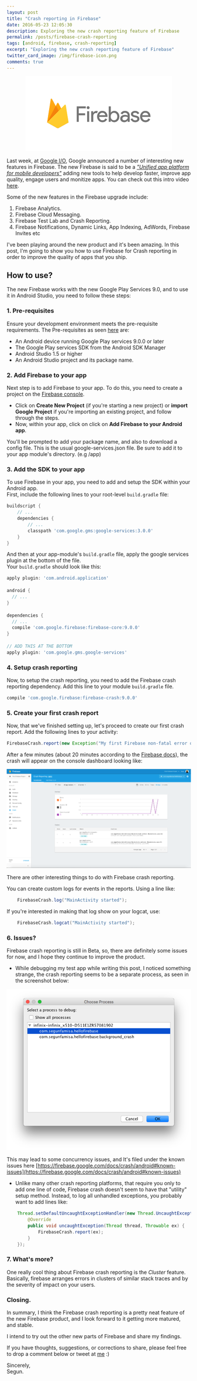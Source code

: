 ```yaml
---
layout: post
title: "Crash reporting in Firebase"
date: 2016-05-23 12:05:30
description: Exploring the new crash reporting feature of Firebase
permalink: /posts/firebase-crash-reporting
tags: [android, firebase, crash-reporting]
excerpt: "Exploring the new crash reporting feature of Firebase"
twitter_card_image: /img/firebase-icon.png
comments: true
---
```


<p align="center">
	<img src="/img/firebase-icon.png">
</p>


Last week, at [Google I/O](https://events.google.com/io2016/), Google announced a
number of interesting new features in Firebase. The new Firebase is said to be a [_"Unified app platform for mobile developers"_](https://firebase.googleblog.com/2016/05/firebase-expands-to-become-unified-app-platform.html)
adding new tools to help develop faster, improve app quality, engage users and monitize apps. You
can check out this intro video [here](https://youtu.be/fgT6r4f9Apc).

Some of the new features in the Firebase upgrade include:  
  1. Firebase Analytics.  
  2. Firebase Cloud Messaging.  
  3. Firebase Test Lab and Crash Reporting.  
  4. Firebase Notifications, Dynamic Links, App Indexing, AdWords, Firebase Invites etc  

I've been playing around the new product and it's been amazing. In this post, I'm
going to show you how to use Firebase for Crash reporting in order to improve the
quality of apps that you ship.

## How to use?
The new Firebase works with the new Google Play Services 9.0, and to use it in Android Studio,
you need to follow these steps:  

### 1. Pre-requisites
Ensure your development environment meets the pre-requisite requirements. The Pre-requisites as seen [here](https://firebase.google.com/docs/android/setup#prerequisites) are:

  * An Android device running Google Play services 9.0.0 or later  
  * The Google Play services SDK from the Android SDK Manager  
  * Android Studio 1.5 or higher  
  * An Android Studio project and its package name.

### 2. Add Firebase to your app
Next step is to add Firebase to your app. To do this, you need to create a project
on the [Firebase console](https://console.firebase.google.com/).  

  * Click on **Create New Project** (if you're starting a new project) or **import Google Project**
if you're importing an existing project, and follow through the steps.  
  * Now, within your app, click on click on **Add Firebase to your Android app**.  

You'll be prompted to add your package name, and also to download a config file.
This is the usual google-services.json file. Be sure to add it to your app module's directory.
(e.g /app)

### 3. Add the SDK to your app
To use Firebase in your app, you need to add and setup the SDK within your Android app.  
First, include the following lines to your root-level `build.gradle` file:

``` groovy
buildscript {
    // ...
    dependencies {
        // ...
        classpath 'com.google.gms:google-services:3.0.0'
    }
}
```

And then at your app-module's `build.gradle` file, apply the google services plugin at
the bottom of the file.  
Your `build.gradle` should look like this:

``` groovy
apply plugin: 'com.android.application'

android {
  // ...
}

dependencies {
  // ...
  compile 'com.google.firebase:firebase-core:9.0.0'
}

// ADD THIS AT THE BOTTOM
apply plugin: 'com.google.gms.google-services'
```


### 4. Setup crash reporting
Now, to setup the crash reporting, you need to add the Firebase crash reporting dependency.
Add this line to your module `build.gradle` file.

``` groovy
compile 'com.google.firebase:firebase-crash:9.0.0'
```

### 5. Create your first crash report
Now, that we've finished setting up, let's proceed to create our first crash report.
Add the following lines to your activity:

```java
FirebaseCrash.report(new Exception("My first Firebase non-fatal error on Android"));
```

After a few minutes (about 20 minutes according to the [Firebase docs](https://firebase.google.com/docs/crash/android#set_up_crash_reporting)), the crash will appear on the console dashboard looking like:

<p align="center">
	<img src="/img/firebase-crash-dashboard.png">
</p>

There are other interesting things to do with Firebase crash reporting.

You can create custom logs for events in the reports. Using a line like:
```java
    FirebaseCrash.log("MainActivity started");
```

If you're interested in making that log show on your logcat, use:
```java
    FirebaseCrash.logcat("MainActivity started");
```

### 6. Issues?
Firebase crash reporting is still in Beta, so, there are definitely some issues for now,
and I hope they continue to improve the product.

  * While debugging my test app while writing this post, I noticed something strange, the
crash reporting seems to be a separate process, as seen in the screenshot below:

<p align="center">
	<img src="/img/firebase-background-process.png">
</p>

This may lead to some concurrency issues, and It's filed under the known issues here [https://firebase.google.com/docs/crash/android#known-issues](https://firebase.google.com/docs/crash/android#known-issues)

  * Unlike many other crash reporting platforms, that require you only to add one line of code,
  Firebase crash doesn't seem to have that  "utility" setup method. Instead, to log all unhandled exceptions,
  you probably want to add lines like:

  ``` java
	  Thread.setDefaultUncaughtExceptionHandler(new Thread.UncaughtExceptionHandler() {
          @Override
          public void uncaughtException(Thread thread, Throwable ex) {
              FirebaseCrash.report(ex);
          }
      });
  ```

### 7. What's more?
One really cool thing about Firebase crash reporting is the _Cluster_ feature. Basically,
firebase arranges errors in clusters of similar stack traces and by the severity of impact on your users.

### Closing.
In summary, I think the Firebase crash reporting is a pretty neat feature of the new Firebase product,
and I look forward to it getting more matured, and stable.

I intend to try out the other new parts of Firebase and share my findings.

If you have thoughts, suggestions, or corrections to share, please feel free to drop a comment below or tweet at [me](https://twitter.com/segunfamisa) :)


Sincerely,  
Segun.

